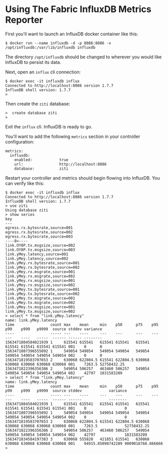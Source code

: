 # Using The Fabric InfluxDB Metrics Reporter

First you'll want to launch an InfluxDB docker container like this:

    $ docker run --name influxdb -d -p 8086:8086 -v /opt/influxdb:/var/lib/influxdb influxdb
    
The directory `/opt/influxdb` should be changed to wherever you would like InfluxDB to persist its data.

Next, open an `influx` cli connection:

    $ docker exec -it influxdb influx
    Connected to http://localhost:8086 version 1.7.7
    InfluxDB shell version: 1.7.7
    >
    
Then create the `ziti` database:

    >  create database ziti
    >
    
Exit the `influx` cli. InfluxDB is ready to go.

You'll want to add the following `metrics` section in your controller configuration:

    metrics:
      influxdb:
        enabled:            true
        url:                http://localhost:8086
        database:           ziti

Restart your controller and metrics should begin flowing into InfluxDB. You can verify like this:

    $ docker exec -it influxdb influx
    Connected to http://localhost:8086 version 1.7.7
    InfluxDB shell version: 1.7.7
    > use ziti
    Using database ziti
    > show series
    key
    ---
    egress.rx.bytesrate,source=001
    egress.rx.bytesrate,source=002
    egress.rx.bytesrate,source=003
    ----8<----
    link.OY8P.tx.msgsize,source=002
    link.OY8P.tx.msgsize,source=003
    link.yMey.latency,source=001
    link.yMey.latency,source=002
    link.yMey.rx.bytesrate,source=001
    link.yMey.rx.bytesrate,source=002
    link.yMey.rx.msgrate,source=001
    link.yMey.rx.msgrate,source=002
    link.yMey.rx.msgsize,source=001
    link.yMey.rx.msgsize,source=002
    link.yMey.tx.bytesrate,source=001
    link.yMey.tx.bytesrate,source=002
    link.yMey.tx.msgrate,source=001
    link.yMey.tx.msgrate,source=002
    link.yMey.tx.msgsize,source=001
    link.yMey.tx.msgsize,source=002
    > select * from "link.yMey.latency"
    name: link.yMey.latency
    time                count max    mean     min    p50      p75    p95    p99    p999   p9999  source stddev variance
    ----                ----- ---    ----     ---    ---      ---    ---    ---    ----   -----  ------ ------ --------
    1563471804584021939 1     615541 615541   615541 615541   615541 615541 615541 615541 615541 001    0      0
    1563471807396555092 1     549054 549054   549054 549054   549054 549054 549054 549054 549054 002    0      0
    1563471819583707653 2     630068 622804.5 615541 622804.5 630068 630068 630068 630068 630068 001    7263.5 52758432.25
    1563471822396356386 2     549054 506257   463460 506257   549054 549054 549054 549054 549054 002    42797  1831583209
    > select * from "link.yMey.latency"
    name: link.yMey.latency
    time                count max    mean     min    p50      p75    p95    p99    p999   p9999  source stddev            variance
    ----                ----- ---    ----     ---    ---      ---    ---    ---    ----   -----  ------ ------            --------
    1563471804584021939 1     615541 615541   615541 615541   615541 615541 615541 615541 615541 001    0                 0
    1563471807396555092 1     549054 549054   549054 549054   549054 549054 549054 549054 549054 002    0                 0
    1563471819583707653 2     630068 622804.5 615541 622804.5 630068 630068 630068 630068 630068 001    7263.5            52758432.25
    1563471822396356386 2     549054 506257   463460 506257   549054 549054 549054 549054 549054 002    42797             1831583209
    1563471834584197383 3     630068 555820   421851 615541   630068 630068 630068 630068 630068 001    94915.85098742289 9009018768.666666
    >

